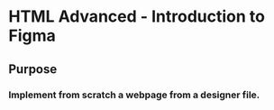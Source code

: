 # HTML Advanced - Introduction to Figma
## Purpose
### Implement from scratch a webpage from a designer file.